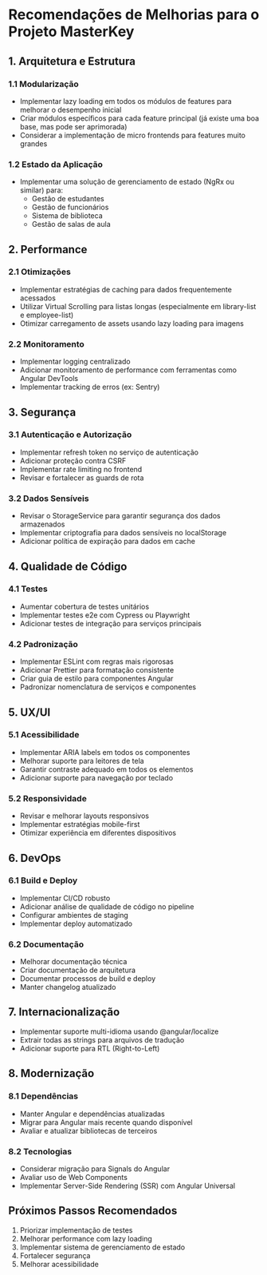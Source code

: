# Recomendações de Melhorias para o Projeto MasterKey

## 1. Arquitetura e Estrutura

### 1.1 Modularização
- Implementar lazy loading em todos os módulos de features para melhorar o desempenho inicial
- Criar módulos específicos para cada feature principal (já existe uma boa base, mas pode ser aprimorada)
- Considerar a implementação de micro frontends para features muito grandes

### 1.2 Estado da Aplicação
- Implementar uma solução de gerenciamento de estado (NgRx ou similar) para:
  - Gestão de estudantes
  - Gestão de funcionários
  - Sistema de biblioteca
  - Gestão de salas de aula

## 2. Performance

### 2.1 Otimizações
- Implementar estratégias de caching para dados frequentemente acessados
- Utilizar Virtual Scrolling para listas longas (especialmente em library-list e employee-list)
- Otimizar carregamento de assets usando lazy loading para imagens

### 2.2 Monitoramento
- Implementar logging centralizado
- Adicionar monitoramento de performance com ferramentas como Angular DevTools
- Implementar tracking de erros (ex: Sentry)

## 3. Segurança

### 3.1 Autenticação e Autorização
- Implementar refresh token no serviço de autenticação
- Adicionar proteção contra CSRF
- Implementar rate limiting no frontend
- Revisar e fortalecer as guards de rota

### 3.2 Dados Sensíveis
- Revisar o StorageService para garantir segurança dos dados armazenados
- Implementar criptografia para dados sensíveis no localStorage
- Adicionar política de expiração para dados em cache

## 4. Qualidade de Código

### 4.1 Testes
- Aumentar cobertura de testes unitários
- Implementar testes e2e com Cypress ou Playwright
- Adicionar testes de integração para serviços principais

### 4.2 Padronização
- Implementar ESLint com regras mais rigorosas
- Adicionar Prettier para formatação consistente
- Criar guia de estilo para componentes Angular
- Padronizar nomenclatura de serviços e componentes

## 5. UX/UI

### 5.1 Acessibilidade
- Implementar ARIA labels em todos os componentes
- Melhorar suporte para leitores de tela
- Garantir contraste adequado em todos os elementos
- Adicionar suporte para navegação por teclado

### 5.2 Responsividade
- Revisar e melhorar layouts responsivos
- Implementar estratégias mobile-first
- Otimizar experiência em diferentes dispositivos

## 6. DevOps

### 6.1 Build e Deploy
- Implementar CI/CD robusto
- Adicionar análise de qualidade de código no pipeline
- Configurar ambientes de staging
- Implementar deploy automatizado

### 6.2 Documentação
- Melhorar documentação técnica
- Criar documentação de arquitetura
- Documentar processos de build e deploy
- Manter changelog atualizado

## 7. Internacionalização

- Implementar suporte multi-idioma usando @angular/localize
- Extrair todas as strings para arquivos de tradução
- Adicionar suporte para RTL (Right-to-Left)

## 8. Modernização

### 8.1 Dependências
- Manter Angular e dependências atualizadas
- Migrar para Angular mais recente quando disponível
- Avaliar e atualizar bibliotecas de terceiros

### 8.2 Tecnologias
- Considerar migração para Signals do Angular
- Avaliar uso de Web Components
- Implementar Server-Side Rendering (SSR) com Angular Universal

## Próximos Passos Recomendados

1. Priorizar implementação de testes
2. Melhorar performance com lazy loading
3. Implementar sistema de gerenciamento de estado
4. Fortalecer segurança
5. Melhorar acessibilidade